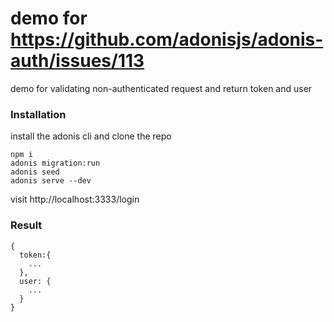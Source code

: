 # demo for https://github.com/adonisjs/adonis-auth/issues/113

demo for validating non-authenticated request and return token and user


### Installation
install the adonis cli and clone the repo
```
npm i
adonis migration:run
adonis seed
adonis serve --dev
```
visit http://localhost:3333/login

### Result
```
{
  token:{
    ...
  },
  user: {
    ...
  }
}
```